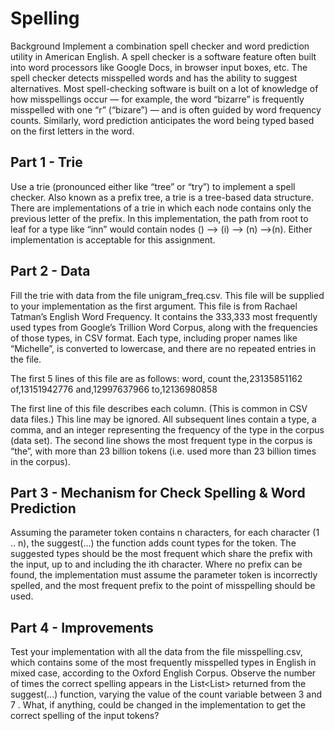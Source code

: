 # Spelling

Background
Implement a combination spell checker and word prediction utility in American English. A spell checker is
a software feature often built into word processors like Google Docs, in browser input boxes, etc. The
spell checker detects misspelled words and has the ability to suggest alternatives. Most spell-checking
software is built on a lot of knowledge of how misspellings occur — for example, the word “bizarre” is
frequently misspelled with one “r” (“bizare”) — and is often guided by word frequency counts. Similarly,
word prediction anticipates the word being typed based on the first letters in the word.

## Part 1 - Trie
Use a trie (pronounced either like “tree” or “try”) to implement a spell checker. Also known as a prefix tree,
a trie is a tree-based data structure. There are implementations of a trie in which each node contains only the previous letter of the prefix. In this implementation, the path from root to leaf for a type like “inn” would contain nodes () —> (i) —> (n) —>(n). 
Either implementation is acceptable for this assignment.

## Part 2 - Data
Fill the trie with data from the file unigram_freq.csv. This file will be supplied to your implementation as the
first argument. This file is from Rachael Tatman’s English Word Frequency. It contains the 333,333 most
frequently used types from Google’s Trillion Word Corpus, along with the frequencies of those types, in
CSV format. Each type, including proper names like “Michelle”, is converted to lowercase, and there are
no repeated entries in the file.

The first 5 lines of this file are as follows:
    word, count
    the,23135851162
    of,13151942776
    and,12997637966
    to,12136980858
    
The first line of this file describes each column. (This is common in CSV data files.) This line may be
ignored. All subsequent lines contain a type, a comma, and an integer representing the frequency of the
type in the corpus (data set). The second line shows the most frequent type in the corpus is “the”, with
more than 23 billion tokens (i.e. used more than 23 billion times in the corpus).

## Part 3 - Mechanism for Check Spelling & Word Prediction
Assuming the parameter token contains n characters, for each character (1 .. n), the suggest(...)
the function adds count types for the token. The suggested types should be the most frequent which share
the prefix with the input, up to and including the ith character. Where no prefix can be found, the
implementation must assume the parameter token is incorrectly spelled, and the most frequent prefix to
the point of misspelling should be used.

## Part 4 - Improvements
Test your implementation with all the data from the file misspelling.csv, which contains some of the most
frequently misspelled types in English in mixed case, according to the Oxford English Corpus. Observe
the number of times the correct spelling appears in the List<List<String>> returned from the
suggest(...) function, varying the value of the count variable between 3 and 7 .
What, if anything, could be changed in the implementation to get the correct spelling of the input tokens?
